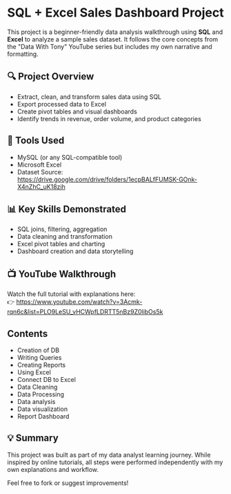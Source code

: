 # SQL + Excel Sales Dashboard Project

This project is a beginner-friendly data analysis walkthrough using **SQL** and **Excel** to analyze a sample sales dataset. It follows the core concepts from the "Data With Tony" YouTube series but includes my own narrative and formatting.

## 🔍 Project Overview

- Extract, clean, and transform sales data using SQL
- Export processed data to Excel
- Create pivot tables and visual dashboards
- Identify trends in revenue, order volume, and product categories

## 📁 Tools Used

- MySQL (or any SQL-compatible tool)
- Microsoft Excel
- Dataset Source: https://drive.google.com/drive/folders/1ecpBALfFUMSK-GOnk-X4nZhC_uK18zih

## 📊 Key Skills Demonstrated

- SQL joins, filtering, aggregation
- Data cleaning and transformation
- Excel pivot tables and charting
- Dashboard creation and data storytelling

## 📺 YouTube Walkthrough

Watch the full tutorial with explanations here:  
👉 https://www.youtube.com/watch?v=3Acmk-rqn6c&list=PLO9LeSU_vHCWpfLDRTT5nBz9Z0libOs5k

## Contents
- Creation of DB
- Writing Queries
- Creating Reports
- Using Excel
- Connect DB to Excel
- Data Cleaning
- Data Processing
- Data analysis
- Data visualization
- Report Dashboard

## 💡 Summary

This project was built as part of my data analyst learning journey. While inspired by online tutorials, all steps were performed independently with my own explanations and workflow.

Feel free to fork or suggest improvements!
